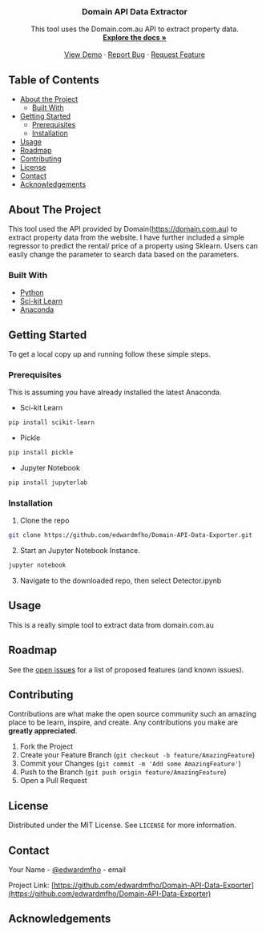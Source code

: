 <!--
*** Thanks for checking out this README Template. If you have a suggestion that would
*** make this better, please fork the repo and create a pull request or simply open
*** an issue with the tag "enhancement".
*** Thanks again! Now go create something AMAZING! :D
***
***
***
*** To avoid retyping too much info. Do a search and replace for the following:
*** github_username, repo, twitter_handle, email
-->





<!-- PROJECT SHIELDS -->
<!--
*** I'm using markdown "reference style" links for readability.
*** Reference links are enclosed in brackets [ ] instead of parentheses ( ).
*** See the bottom of this document for the declaration of the reference variables
*** for contributors-url, forks-url, etc. This is an optional, concise syntax you may use.
*** https://www.markdownguide.org/basic-syntax/#reference-style-links
-->


<!-- PROJECT LOGO -->
<br />
<p align="center">

  <h3 align="center">Domain API Data Extractor</h3>

  <p align="center">
    This tool uses the Domain.com.au API to extract property data. 
    <br />
    <a href="https://github.com/edwardmfho/Domain-API-Data-Exporter"><strong>Explore the docs »</strong></a>
    <br />
    <br />
    <a href="https://github.com/edwardmfho/Domain-API-Data-Exporter">View Demo</a>
    ·
    <a href="https://github.com/edwardmfho/Domain-API-Data-Exporter/issues">Report Bug</a>
    ·
    <a href="https://github.com/edwardmfho/Domain-API-Data-Exporter/issues">Request Feature</a>
  </p>
</p>



<!-- TABLE OF CONTENTS -->
## Table of Contents

* [About the Project](#about-the-project)
  * [Built With](#built-with)
* [Getting Started](#getting-started)
  * [Prerequisites](#prerequisites)
  * [Installation](#installation)
* [Usage](#usage)
* [Roadmap](#roadmap)
* [Contributing](#contributing)
* [License](#license)
* [Contact](#contact)
* [Acknowledgements](#acknowledgements)



<!-- ABOUT THE PROJECT -->
## About The Project

This tool used the API provided by Domain(https://domain.com.au) to extract property 
data from the website. I have further included a simple regressor to predict the rental/
price of a property using Sklearn. Users can easily change the parameter to search data
based on the parameters. 

### Built With

* [Python](http://python.org/)
* [Sci-kit Learn](https://scikit-learn.org/)
* [Anaconda](https://anaconda.org/)

<!-- GETTING STARTED -->
## Getting Started

To get a local copy up and running follow these simple steps.

### Prerequisites

This is assuming you have already installed the latest Anaconda.

* Sci-kit Learn
```sh
pip install scikit-learn
```
* Pickle
```sh
pip install pickle
```

* Jupyter Notebook
```sh
pip install jupyterlab
```

### Installation
 
1. Clone the repo
```sh
git clone https://github.com/edwardmfho/Domain-API-Data-Exporter.git
```
2. Start an Jupyter Notebook Instance.
```sh
jupyter notebook
```
3. Navigate to the downloaded repo, then select Detector.ipynb


<!-- USAGE EXAMPLES -->
## Usage

This is a really simple tool to extract data from domain.com.au



<!-- ROADMAP -->
## Roadmap

See the [open issues](https://github.com/edwardmfho/Domain-API-Data-Exporter/issues) for a list of proposed features (and known issues).



<!-- CONTRIBUTING -->
## Contributing

Contributions are what make the open source community such an amazing place to be learn, inspire, and create. Any contributions you make are **greatly appreciated**.

1. Fork the Project
2. Create your Feature Branch (`git checkout -b feature/AmazingFeature`)
3. Commit your Changes (`git commit -m 'Add some AmazingFeature'`)
4. Push to the Branch (`git push origin feature/AmazingFeature`)
5. Open a Pull Request



<!-- LICENSE -->
## License

Distributed under the MIT License. See `LICENSE` for more information.



<!-- CONTACT -->
## Contact

Your Name - [@edwardmfho](https://twitter.com/edwardmfho) - email

Project Link: [https://github.com/edwardmfho/Domain-API-Data-Exporter](https://github.com/edwardmfho/Domain-API-Data-Exporter)



<!-- ACKNOWLEDGEMENTS -->
## Acknowledgements





<!-- MARKDOWN LINKS & IMAGES -->
<!-- https://www.markdownguide.org/basic-syntax/#reference-style-links -->
[contributors-shield]: https://img.shields.io/github/contributors/edwardmfho/Best-README-Template.svg?style=flat-square
[contributors-url]: https://github.com/edwardmfho/fakenews_detector/graphs/contributors
[forks-shield]: https://img.shields.io/github/forks/edwardmfho/Best-README-Template.svg?style=flat-square
[forks-url]: https://github.com/edwardmfho/fakenews_detector/network/members
[stars-shield]: https://img.shields.io/github/stars/edwardmfho/Best-README-Template.svg?style=flat-square
[stars-url]: https://github.com/edwardmfho/fakenews_detector/stargazers
[issues-shield]: https://img.shields.io/github/issues/edwardmfho/Best-README-Template.svg?style=flat-square
[issues-url]: https://github.com/edwardmfho/fakenews_detector/issues
[license-shield]: https://img.shields.io/github/license/edwardmfho/Best-README-Template.svg?style=flat-square
[license-url]: https://github.com/edwardmfho/fakenews_detector/blob/master/LICENSE.txt
[linkedin-shield]: https://img.shields.io/badge/-LinkedIn-black.svg?style=flat-square&logo=linkedin&colorB=555
[linkedin-url]: https://linkedin.com/in/mfhohk
[product-screenshot]: images/screenshot.png
